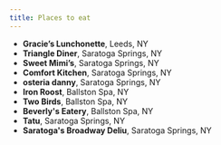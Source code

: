 ```yaml
---
title: Places to eat
---
```


- **Gracie’s Lunchonette**, Leeds, NY
- **Triangle Diner**, Saratoga Springs, NY
- **Sweet Mimi’s**, Saratoga Springs, NY
- **Comfort Kitchen**, Saratoga Springs, NY
- **osteria danny**, Saratoga Springs, NY
- **Iron Roost**, Ballston Spa, NY
- **Two Birds**, Ballston Spa, NY
- **Beverly's Eatery**, Ballston Spa, NY
- **Tatu**, Saratoga Springs, NY
- **Saratoga's Broadway Deliu**, Saratoga Springs, NY
